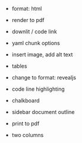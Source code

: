 - format: html
- render to pdf
- downlit / code link
- yaml chunk options
- insert image, add alt text
- tables


- change to format: revealjs
- code line highlighting
- chalkboard
- sidebar document outline
- print to pdf
- two columns